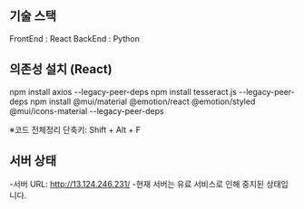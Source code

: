 ## 기술 스택
FrontEnd : React
BackEnd : Python

## 의존성 설치 (React)
npm install axios --legacy-peer-deps
npm install tesseract.js --legacy-peer-deps
npm install @mui/material @emotion/react @emotion/styled @mui/icons-material --legacy-peer-deps

※코드 전체정리 단축키: Shift + Alt + F

## 서버 상태
 -서버 URL: http://13.124.246.231/
 -현재 서버는 유료 서비스로 인해 중지된 상태입니다.
